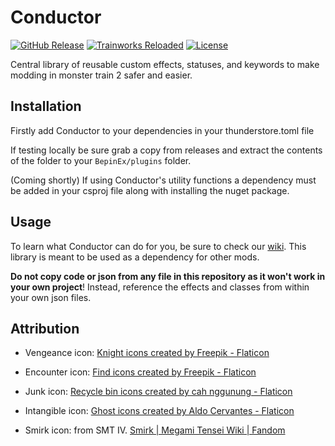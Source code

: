# Conductor

[![GitHub Release](https://img.shields.io/github/v/release/Monster-Train-2-Modding-Group/Conductor?color=4CAF50&label=latest)](https://github.com/Monster-Train-2-Modding-Group/Conductor/releases)
[![Trainworks Reloaded](https://img.shields.io/badge/framework-Trainworks--Reloaded-blue?logo=github)](https://github.com/Monster-Train-2-Modding-Group/Trainworks-Reloaded)
[![License](https://img.shields.io/github/license/Monster-Train-2-Modding-Group/Conductor?color=lightgrey)](https://github.com/Monster-Train-2-Modding-Group/Conductor/blob/main/LICENSE)

Central library of reusable custom effects, statuses, and keywords to make modding in monster train 2 safer and easier.

## Installation

Firstly add Conductor to your dependencies in your thunderstore.toml file 

If testing locally be sure grab a copy from releases and extract the contents of the folder to your `BepinEx/plugins` folder.

(Coming shortly) If using Conductor's utility functions a dependency must be added in your csproj file along with installing the nuget package.

## Usage

To learn what Conductor can do for you, be sure to check our [wiki](https://github.com/Monster-Train-2-Modding-Group/Conductor/wiki). This library is meant to be used as a dependency for other mods. 

**Do not copy code or json from any file in this repository as it won't work in your own project**! Instead, reference the effects and classes from within your own json files.

## Attribution

- Vengeance icon: <a href="https://www.flaticon.com/free-icons/knight" title="knight icons">Knight icons created by Freepik - Flaticon</a>

- Encounter icon: [Find icons created by Freepik - Flaticon](https://www.flaticon.com/free-icons/find "find icons")

- Junk icon: [Recycle bin icons created by cah nggunung - Flaticon](https://www.flaticon.com/free-icons/recycle-bin "recycle bin icons")

- Intangible icon: [Ghost icons created by Aldo Cervantes - Flaticon](https://www.flaticon.com/free-icons/ghost "ghost icons")

- Smirk icon: from SMT IV. [Smirk | Megami Tensei Wiki | Fandom](https://megamitensei.fandom.com/wiki/Smirk)
